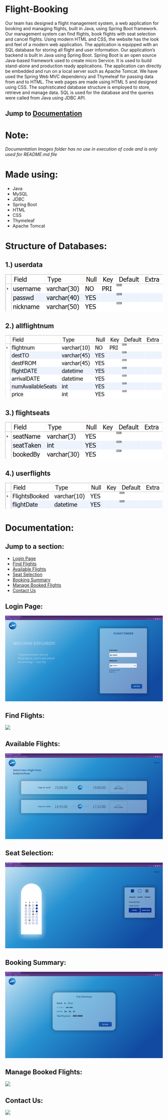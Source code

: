 # Flight-Booking

Our team has designed a flight management system, a web application for booking and managing flights, built in Java, using Spring Boot framework. Our management system can find flights, book flights with seat selection and cancel flights. Using modern HTML and CSS, the website has the look and feel of a modern web application. The application is equipped with an SQL database for storing all flight and user information.
Our application’s backend is built in Java using Spring Boot. Spring Boot is an open source Java-based framework used to create micro Service. It is used to build stand-alone and production ready applications. The application can directly be embedded and run on a local server such as Apache Tomcat. We have used the Spring Web MVC dependency and Thymeleaf for passing data from and to HTML. The web pages are made using HTML 5 and designed using CSS. 
The sophisticated database structure is employed to store, retrieve and manage data. SQL is used for the database and the queries were called from Java using JDBC API.

## Jump to [Documentation](#documentation)

# Note:

*Documentation Images folder has no use in execution of code and is only used for README.md file*


# Made using:
* Java
* MySQL
* JDBC
* Spring Boot
* HTML
* CSS
* Thymeleaf
* Apache Tomcat


# Structure of Databases:

## 1.) userdata

![](https://github.com/Rahul-s-007/Flight-Booking/blob/main/Documentation%20%20images/Table%20Descriptions/user%20logon.png)

## 2.) allflightnum

![](https://github.com/Rahul-s-007/Flight-Booking/blob/main/Documentation%20%20images/Table%20Descriptions/allflightnum.png)

## 3.) flightseats

![](https://github.com/Rahul-s-007/Flight-Booking/blob/main/Documentation%20%20images/Table%20Descriptions/flightseats.png)

## 4.) userflights

![](https://github.com/Rahul-s-007/Flight-Booking/blob/main/Documentation%20%20images/Table%20Descriptions/userflights.png)



# Documentation:

## Jump to a section:
* [Login Page](#login-page)
* [Find Flights](#find-flights)
* [Available Flights](#available-flights)
* [Seat Selection](#seat-selection)
* [Booking Summary](#booking-summary)
* [Manage Booked Flights](#manage-booked-flights)
* [Contact Us](#contact-us)

## Login Page:
![](https://github.com/Rahul-s-007/Flight-Booking/blob/main/Documentation%20%20images/login%20page.png)

## Find Flights:
![](https://github.com/Rahul-s-007/Flight-Booking/blob/main/Documentation%20%20images/find%20flights.png)

## Available Flights:
![](https://github.com/Rahul-s-007/Flight-Booking/blob/main/Documentation%20%20images/available%20flights.png)

## Seat Selection:
![](https://github.com/Rahul-s-007/Flight-Booking/blob/main/Documentation%20%20images/seat%20selection.png)

## Booking Summary:
![](https://github.com/Rahul-s-007/Flight-Booking/blob/main/Documentation%20%20images/Booking%20Summary.png)

## Manage Booked Flights:
![](https://github.com/Rahul-s-007/Flight-Booking/blob/main/Documentation%20%20images/manage%20booked%20flights.png)

## Contact Us:
![](https://github.com/Rahul-s-007/Flight-Booking/blob/main/Documentation%20%20images/contact%20us.png)
